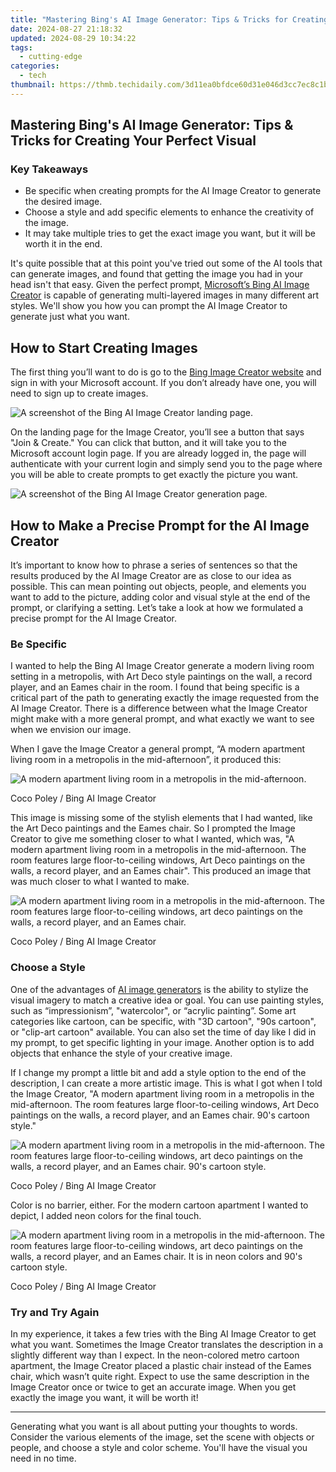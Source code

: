 ```yaml
---
title: "Mastering Bing's AI Image Generator: Tips & Tricks for Creating Your Perfect Visual"
date: 2024-08-27 21:18:32
updated: 2024-08-29 10:34:22
tags:
  - cutting-edge
categories:
  - tech
thumbnail: https://thmb.techidaily.com/3d11ea0bfdce60d31e046d3cc7ec8c1b61d6f034279f80cc4e3ae99fed7c13c0.jpg
---
```


## Mastering Bing's AI Image Generator: Tips & Tricks for Creating Your Perfect Visual

### Key Takeaways

* Be specific when creating prompts for the AI Image Creator to generate the desired image.
* Choose a style and add specific elements to enhance the creativity of the image.
* It may take multiple tries to get the exact image you want, but it will be worth it in the end.

 It's quite possible that at this point you've tried out some of the AI tools that can generate images, and found that getting the image you had in your head isn't that easy. Given the perfect prompt, [Microsoft’s Bing AI Image Creator](https://fox-direct.techidaily.com/advanced-speed-adjustment-techniques-in-media-editing-for-2024/) is capable of generating multi-layered images in many different art styles. We'll show you how you can prompt the AI Image Creator to generate just what you want.

##  How to Start Creating Images

 The first thing you’ll want to do is go to the [Bing Image Creator website](https://www.bing.com/images/create) and sign in with your Microsoft account. If you don’t already have one, you will need to sign up to create images.

![A screenshot of the Bing AI Image Creator landing page.](https://static1.howtogeekimages.com/wordpress/wp-content/uploads/2024/01/bingai-landingpage.png) 

 On the landing page for the Image Creator, you’ll see a button that says "Join & Create." You can click that button, and it will take you to the Microsoft account login page. If you are already logged in, the page will authenticate with your current login and simply send you to the page where you will be able to create prompts to get exactly the picture you want.

![A screenshot of the Bing AI Image Creator generation page.](https://static1.howtogeekimages.com/wordpress/wp-content/uploads/2024/01/imagecreator-2.png) 

##  How to Make a Precise Prompt for the AI Image Creator

 It’s important to know how to phrase a series of sentences so that the results produced by the AI Image Creator are as close to our idea as possible. This can mean pointing out objects, people, and elements you want to add to the picture, adding color and visual style at the end of the prompt, or clarifying a setting. Let’s take a look at how we formulated a precise prompt for the AI Image Creator.

###  Be Specific

 I wanted to help the Bing AI Image Creator generate a modern living room setting in a metropolis, with Art Deco style paintings on the wall, a record player, and an Eames chair in the room. I found that being specific is a critical part of the path to generating exactly the image requested from the AI Image Creator. There is a difference between what the Image Creator might make with a more general prompt, and what exactly we want to see when we envision our image.

 When I gave the Image Creator a general prompt, “A modern apartment living room in a metropolis in the mid-afternoon”, it produced this:

![A modern apartment living room in a metropolis in the mid-afternoon.](https://static1.howtogeekimages.com/wordpress/wp-content/uploads/2024/01/a-modern-apartment-living-room-in-a-metropolis-in-the-mid-afternoon.jpeg) 

Coco Poley / Bing AI Image Creator

 This image is missing some of the stylish elements that I had wanted, like the Art Deco paintings and the Eames chair. So I prompted the Image Creator to give me something closer to what I wanted, which was, "A modern apartment living room in a metropolis in the mid-afternoon. The room features large floor-to-ceiling windows, Art Deco paintings on the walls, a record player, and an Eames chair". This produced an image that was much closer to what I wanted to make.

![A modern apartment living room in a metropolis in the mid-afternoon. The room features large floor-to-ceiling windows, art deco paintings on the walls, a record player, and an Eames chair.](https://static1.howtogeekimages.com/wordpress/wp-content/uploads/2024/01/a-modern-apartment-living-room-in-a-metropolis-in-the-mid-afternoon-the-room-features-large-floor-to-ceiling-windows-art-deco-paintings-on-the-walls-a-record-player-and-an-eames-chair.jpeg) 

Coco Poley / Bing AI Image Creator

###  Choose a Style

 One of the advantages of [AI image generators](https://fox-info.techidaily.com/new-synthesize-stellar-titles-using-ai-insights/) is the ability to stylize the visual imagery to match a creative idea or goal. You can use painting styles, such as “impressionism”, "watercolor", or “acrylic painting”. Some art categories like cartoon, can be specific, with "3D cartoon", "90s cartoon", or "clip-art cartoon" available. You can also set the time of day like I did in my prompt, to get specific lighting in your image. Another option is to add objects that enhance the style of your creative image.

 If I change my prompt a little bit and add a style option to the end of the description, I can create a more artistic image. This is what I got when I told the Image Creator, "A modern apartment living room in a metropolis in the mid-afternoon. The room features large floor-to-ceiling windows, Art Deco paintings on the walls, a record player, and an Eames chair. 90's cartoon style."

![A modern apartment living room in a metropolis in the mid-afternoon. The room features large floor-to-ceiling windows, art deco paintings on the walls, a record player, and an Eames chair. 90's cartoon style.](https://static1.howtogeekimages.com/wordpress/wp-content/uploads/2024/01/a-modern-apartment-living-room-in-a-metropolis-in-the-mid-afternoon-the-room-features-large-floor-to-ceiling-windows-art-deco-paintings-on-the-walls-a-record-player-and-an-eames-chair-90-s-cartoon-style.jpeg) 

Coco Poley / Bing AI Image Creator

 Color is no barrier, either. For the modern cartoon apartment I wanted to depict, I added neon colors for the final touch.

![A modern apartment living room in a metropolis in the mid-afternoon. The room features large floor-to-ceiling windows, art deco paintings on the walls, a record player, and an Eames chair. It is in neon colors and 90's cartoon style.](https://static1.howtogeekimages.com/wordpress/wp-content/uploads/2024/01/neon-colors.jpeg) 

Coco Poley / Bing AI Image Creator

###  Try and Try Again

 In my experience, it takes a few tries with the Bing AI Image Creator to get what you want. Sometimes the Image Creator translates the description in a slightly different way than I expect. In the neon-colored metro cartoon apartment, the Image Creator placed a plastic chair instead of the Eames chair, which wasn’t quite right. Expect to use the same description in the Image Creator once or twice to get an accurate image. When you get exactly the image you want, it will be worth it!

---

 Generating what you want is all about putting your thoughts to words. Consider the various elements of the image, set the scene with objects or people, and choose a style and color scheme. You'll have the visual you need in no time.

<ins class="adsbygoogle"
     style="display:block"
     data-ad-format="autorelaxed"
     data-ad-client="ca-pub-7571918770474297"
     data-ad-slot="1223367746"></ins>



<ins class="adsbygoogle"
     style="display:block"
     data-ad-client="ca-pub-7571918770474297"
     data-ad-slot="8358498916"
     data-ad-format="auto"
     data-full-width-responsive="true"></ins>
